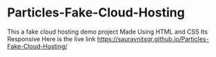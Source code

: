 # Particles-Fake-Cloud-Hosting
This a fake cloud hosting demo project
Made Using HTML and CSS
Its Responsive
Here is the live link https://sauravnitsgr.github.io/Particles-Fake-Cloud-Hosting/

